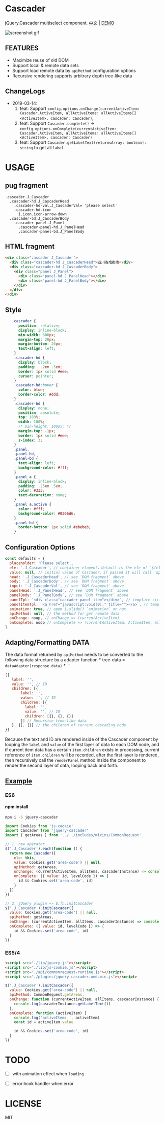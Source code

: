 # Cascader

jQuery.Cascader multiselect component. [中文](README-zh_CN.md) | [DEMO](https://vuchan.github.io/jquery-cascader/)

![screenshot gif](./screenshots/cascader-screen-video.gif)

## FEATURES

* Maximize reuse of old DOM
* Support local & remote data sets
* Support load remote data by `apiMethod` configuration options
* Recursive rendering supports arbitrary depth tree-like data

## ChangeLogs

+ 2019-03-14:
  1. feat: Support `config.options.onChange(currentActiveItem: Cascader.ActiveItem, allActiveItems: allActiveItems[]<ActiveItem>, cascader: Cascader)`,
  2. feat: Support `Cascader.complete()` => `config.options.onComplete(currentActiveItem: Cascader.ActiveItem, allActiveItems: allActiveItems[]<ActiveItem>, cascader: Cascader)`
  3. feat: Support `Cascader.getLabelText(returnsArray: boolean): string` to get all `label`


# USAGE

## pug fragment

```pug
.cascader.J_Cascader
  .cascader-hd.J_CascaderHead
    .cascader-hd-val.J_CascaderVal= 'please select'
    .cascader-hd-icon
      i.icon.icon-arrow-down
  .cascader-bd.J_CascaderBody
    .cascader-panel.J_Panel
      .cascader-panel-hd.J_PanelHead
      .cascader-panel-bd.J_PanelBody
```

## HTML fragment
```html
<div class="cascader J_Cascader">
  <div class="cascader-hd J_CascaderHead">四川省成都市</div>
  <div class="cascader-bd J_CascaderBody">
    <div class="panel J_Panel">
      <div class="panel-hd J_PanelHead"></div>
      <div class="panel-bd J_PanelBody"></div>
    </div>
  </div>
</div>
```

## Style
```css
   .cascader {
      position: relative;
      display: inline-block;
      min-width: 300px;
      margin-top: 20px;
      margin-bottom: 20px;
      text-align: left;
    }
    .cascader-hd {
      display: block;
      padding:  .2em .5em;
      border: 1px solid #eee;
      cursor: pointer;
    }
    .cascader-hd:hover {
      color: blue;
      border-color: #ddd;
    }
    .cascader-bd {
      display: none;
      position: absolute;
      top: 100%;
      width: 100%;
      /* min-height: 100px; */
      margin-top: -1px;
      border: 1px solid #eee;
      z-index: 3;
    }
    .panel,
    .panel-hd,
    .panel-bd {
      text-align: left;
      background-color: #fff;
    }
    .panel a {
      display: inline-block;
      padding: .25em .5em;
      color: #333;
      text-decoration: none;
    }
    .panel a.active {
      color: #fff;
      background-color: #0366d6;
    }
    .panel-hd {
      border-bottom: 1px solid #ebebeb;
    }
```

## Configuration Options

```js
const defaults = {
  placeholder: 'Please select',
  ele: '.J_Cascader', // container element，default is the ele of `$(ele).initCascader()`
  value: null, // initial value of Cascader，if passed it will call `apiMethod(value)` to get data then rendering them to inner DOM elements of container element
  head: '.J_CascaderHead', // see `DOM fragment` above
  body: '.J_CascaderBody', // see `DOM fragment` above
  input: '.J_CascaderVal', // see `DOM fragment` above
  panelHead: `.J_PanelHead`, // see `DOM fragment` above
  panelBody: `.J_PanelBody`, // see `DOM fragment` above
  panelTpl: `<div class="cascader-panel-item"></div>`, // template string of `Panel-Item`
  panelItemTpl: `<a href="javascript:void(0);" title=""></a>`, // template string of Panel-Item-Anchor
  animation: true, // open $.slide() `animation` or not
  apiMethod: null, // the method for get remote data
  onChange: noop, // onChange => (currentActiveItem)
  onComplete: noop // onComplete => (currentActiveItem: ActiveItem, allActiveItems: allActiveItems[]<ActiveItem>)
}
```

## Adapting/Formatting DATA
The data format returned by `apiMethod` needs to be converted to the following data structure by a adapter function * tree-data = `dataAdapter(response.data)` * ：

```js
[{
   label: '',
   value: '', // ID
   children: [{
       label: '',
       value: '', // ID
       children: [{
         label: '',
         value: '', // ID
         children: [{}, {}, {}]
       }] // Recursive tree-like data
   }, {}, {}] // the children of current cascading node
}]
```

Because the text and ID are rendered inside of the Cascader component by looping the `label` and `value` of the first layer of data to each DOM node, and if current item data has a certain `item.children` exists in processing, current reference of `item.children` will be recorded, after the first layer is rendered, then recursively call the `renderPanel` method inside the component to render the second layer of data, looping back and forth.

## [Example](demo/index.html)

### ES6

#### npm install
```bash
npm i -S jquery-cascader
```

```js
import Cookies from 'js-cookie'
import Cascader from 'jquery-cascader'
import { getAreas } from '../../includes/mixins/CommonRequest'

// 1. new operator
$('.J_Cascader').each(function () {
  return new Cascader({
    ele: this,
    value: Cookies.get('area-code') || null,
    apiMethod: getAreas,
    onChange: (currentActiveItem, allItems, cascaderInstance) => console.log(currentActiveItem, allItems, cascaderInstance),
    onComplete: ({ value: id, levelCode }) => {
      id && Cookies.set('area-code', id)
    }
  })
})

// 2. jQuery plugin => $.fn.initCascader
$('.J_Cascader').initCascader({
  value: Cookies.get('area-code') || null,
  apiMethod: getAreas,
  onChange: (currentActiveItem, allItems, cascaderInstance) => console.log(currentActiveItem, allItems, cascaderInstance),
  onComplete: ({ value: id, levelCode }) => {
    id && Cookies.set('area-code', id)
  }
})
```

### ES5/4

```HTML
<script src="./lib/jquery.js"></script>
<script src="./lib/js-cookie.js"></script>
<script src="./api/commonrequest-runtime.js"></script>
<script src="./plugins/jquery.cascader.umd.min.js"></script>
```

```js
$('.J_Cascader').initCascader({
  value: Cookies.get('area-code') || null,
  apiMethod: CommonRequest.getAreas,
  onChange: function (currentActiveItem, allItems, cascaderInstance) {
    console.log(cascaderInstance.getLabelText())
  },
  onComplete: function (activeItem) {
    console.log('activeItem: ', activeItem)
    const id = activeItem.value

    id && Cookies.set('area-code', id)
  }
})
```


# TODO

* [ ] with animation effect when `loading`
* [ ] error hook handler when error


# LICENSE
MIT
